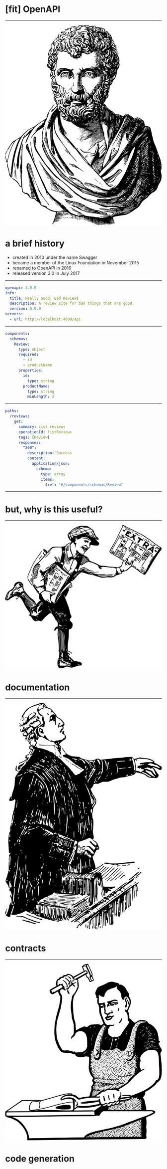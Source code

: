 # [fit] OpenAPI

---

![left](./img/history.svg)

# a brief history

- created in 2010 under the name Swagger
- became a member of the Linux Foundation in November 2015
- renamed to OpenAPI in 2016
- released version 3.0 in July 2017

---

```yaml
openapi: 3.0.0
info:
  title: Really Good, Bad Reviews
  description: A review site for bad things that are good.
  version: 0.0.0
servers:
  - url: http://localhost:4000/api
```

---

```yaml
components:
  schemas:
    Review:
      type: object
      required:
        - id
        - productName
      properties:
        id:
          type: string
        productName:
          type: string
          minLength: 3
```

---

```yaml
paths:
  /reviews:
    get:
      summary: List reviews
      operationId: listReviews
      tags: [Review]
      responses:
        "200":
          description: Success
          content:
            application/json:
              schema:
                type: array
                items:
                  $ref: "#/components/schemas/Review"
```

---

# but, why is this useful?

---

![right](./img/documentation.svg)

# documentation

---

![right](./img/contracts.svg)

# contracts

---

![right](./img/generation.svg)

# code generation
